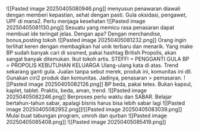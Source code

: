 ![[Pasted image 20250405080946.png]]
menyusun penawaran diawali dengan memberi kepastian, sehat dengan pasti. Gula oksidasi, pengawet, UPF di mana2. Perlu menjaga kesehatan
![[Pasted image 20250405081130.png]]
Sesuatu yang memicu rasa penasaran dapat membuat ide teringat jelas. Dengan apa? Dengan merchandise, bonus,posting tokoh
![[Pasted image 20250405081232.png]]
Orang ingin terlihat keren dengan membagikan hal unik terbaru dan menarik.
Yang make BP sudah banyak cari di sosmed, pakai hashtag British Propolis, akan sangat banyak ditemukan. Ikut tokoh artis. 
STEFFI = PENGGANTI GULA
BP = PROPOLIS KEBUTUHAN KELUARGA
Ulang-ulang kata di atas. Trend sekarang ganti gula.
Jualan tanpa sebut merek, produk ini, komunitas ini dll. Gunakan ciri2 produk dan komunitas. Jadinya, penasaran > pemasaran. 
![[Pasted image 20250405082126.png]]
BP beda, pakai tetes. Bukan kapsul, kaplet, tablet. Praktis, beda, aman, trend.
![[Pasted image 20250405082246.png]]
Berproses perlu waktu dan SABAR. Belajar bertahun-tahun sabar, apalagi bisnis harus bisa lebih sabar lagi
![[Pasted image 20250405082952.png]]![[Pasted image 20250405083039.png]]
Mulai buat tabungan program, umroh dan qurban
![[Pasted image 20250405085408.png]]
![[Pasted image 20250405085419.png]]
